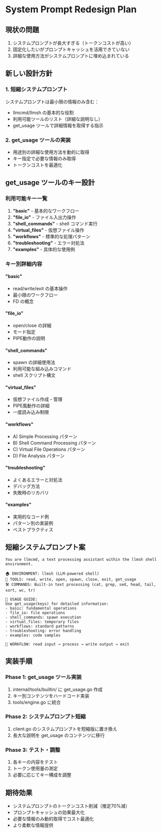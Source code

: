 # System Prompt Redesign Plan

## 現状の問題
1. システムプロンプトが長大すぎる（トークンコストが高い）
2. 固定化したいがプロンプトキャッシュを活用できていない
3. 詳細な使用方法がシステムプロンプトに埋め込まれている

## 新しい設計方針

### 1. 短縮システムプロンプト
システムプロンプトは最小限の情報のみ含む：
- llmcmd/llmsh の基本的な役割
- 利用可能ツールのリスト（詳細な説明なし）
- get_usage ツールで詳細情報を取得する指示

### 2. get_usage ツールの実装
- 用途別の詳細な使用方法を動的に取得
- キー指定で必要な情報のみ取得
- トークンコストを最適化

## get_usage ツールのキー設計

### 利用可能キー一覧
1. **"basic"** - 基本的なワークフロー
2. **"file_io"** - ファイル入出力操作
3. **"shell_commands"** - shell コマンド実行
4. **"virtual_files"** - 仮想ファイル操作
5. **"workflows"** - 標準的な処理パターン
6. **"troubleshooting"** - エラー対処法
7. **"examples"** - 具体的な使用例

### キー別詳細内容

#### "basic"
- read/write/exit の基本操作
- 最小限のワークフロー
- FD の概念

#### "file_io"
- open/close の詳細
- モード指定
- PIPE動作の説明

#### "shell_commands"
- spawn の詳細使用法
- 利用可能な組み込みコマンド
- shell スクリプト構文

#### "virtual_files"
- 仮想ファイル作成・管理
- PIPE風動作の詳細
- 一度読み込み制限

#### "workflows"
- A) Simple Processing パターン
- B) Shell Command Processing パターン
- C) Virtual File Operations パターン
- D) File Analysis パターン

#### "troubleshooting"
- よくあるエラーと対処法
- デバッグ方法
- 失敗時のリカバリ

#### "examples"
- 実用的なコード例
- パターン別の実装例
- ベストプラクティス

## 短縮システムプロンプト案

```
You are llmcmd, a text processing assistant within the llmsh shell environment.

🏠 ENVIRONMENT: llmsh (LLM-powered shell)
🔧 TOOLS: read, write, open, spawn, close, exit, get_usage
🛠️ COMMANDS: Built-in text processing (cat, grep, sed, head, tail, sort, wc, tr)

📖 USAGE GUIDE:
Use get_usage(keys) for detailed information:
- basic: fundamental operations
- file_io: file operations  
- shell_commands: spawn execution
- virtual_files: temporary files
- workflows: standard patterns
- troubleshooting: error handling
- examples: code samples

🎯 WORKFLOW: read input → process → write output → exit
```

## 実装手順

### Phase 1: get_usage ツール実装
1. internal/tools/builtin/ に get_usage.go 作成
2. キー別コンテンツをハードコード実装
3. tools/engine.go に統合

### Phase 2: システムプロンプト短縮
1. client.go のシステムプロンプトを短縮版に置き換え
2. 長大な説明を get_usage のコンテンツに移行

### Phase 3: テスト・調整
1. 各キーの内容をテスト
2. トークン使用量の測定
3. 必要に応じてキー構成を調整

## 期待効果
- システムプロンプトのトークンコスト削減（推定70%減）
- プロンプトキャッシュの効果最大化
- 必要な情報のみ動的取得でコスト最適化
- より柔軟な情報提供
